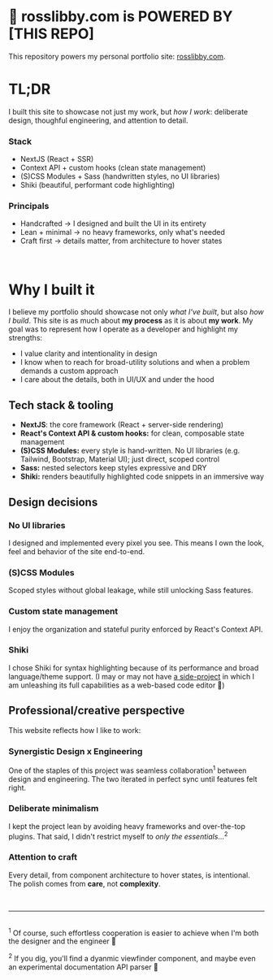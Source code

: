 # 🔋 rosslibby.com is POWERED BY [THIS REPO]
This repository powers my personal portfolio site: [rosslibby.com](https://rosslibby.com).

# TL;DR
I built this site to showcase not just my work, but _how I work_: deliberate design, thoughful engineering, and attention to detail.

### Stack
- NextJS (React + SSR)
- Context API + custom hooks (clean state management)
- (S)CSS Modules + Sass (handwritten styles, no UI libraries)
- Shiki (beautiful, performant code highlighting)

### Principals
- Handcrafted → I designed and built the UI in its entirety
- Lean + minimal → no heavy frameworks, only what's needed
- Craft first → details matter, from architecture to hover states

<br>

# Why I built it
I believe my portfolio should showcase not only _what I've built_, but also _how I build_. This site is as much about **my process** as it is about **my work**. My goal was to represent how I operate as a developer and highlight my strengths:
- I value clarity and intentionality in design
- I know when to reach for broad-utility solutions and when a problem demands a custom approach
- I care about the details, both in UI/UX and under the hood

## Tech stack & tooling
- **NextJS**: the core framework (React + server-side rendering)
- **React's Context API & custom hooks:** for clean, composable state management
- **(S)CSS Modules:** every style is hand-written. No UI libraries (e.g. Tailwind, Bootstrap, Material UI); just direct, scoped control
- **Sass:** nested selectors keep styles expressive and DRY
- **Shiki:** renders beautifully highlighted code snippets in an immersive way

## Design decisions

### No UI libraries
I designed and implemented every pixel you see. This means I own the look, feel and behavior of the site end-to-end.

### (S)CSS Modules
Scoped styles without global leakage, while still unlocking Sass features.

### Custom state management
I enjoy the organization and stateful purity enforced by React's Context API.

### Shiki
I chose Shiki for syntax highlighting because of its performance and broad language/theme support. (I may or may not have [a side-project](https://codepen.io/rosslibby/pen/XJXbWEE) in which I am unleashing its full capabilities as a web-based code editor 👀)

## Professional/creative perspective

This website reflects how I like to work:

### Synergistic Design x Engineering
One of the staples of this project was seamless collaboration<sup>1</sup> between design and engineering. The two iterated in perfect sync until features felt right.

### Deliberate minimalism
I kept the project lean by avoiding heavy frameworks and over-the-top plugins. That said, I didn't restrict myself to _only the essentials_...<sup>2</sup>

### Attention to craft
Every detail, from component architecture to hover states, is intentional. The polish comes from **care**, not **complexity**.

<br>

---
<br>
<sup>1</sup> Of course, such effortless cooperation is easier to achieve when I'm both the designer and the engineer 😬

<sup>2</sup> If you dig, you'll find a dyanmic viewfinder component, and maybe even an experimental documentation API parser 🤫